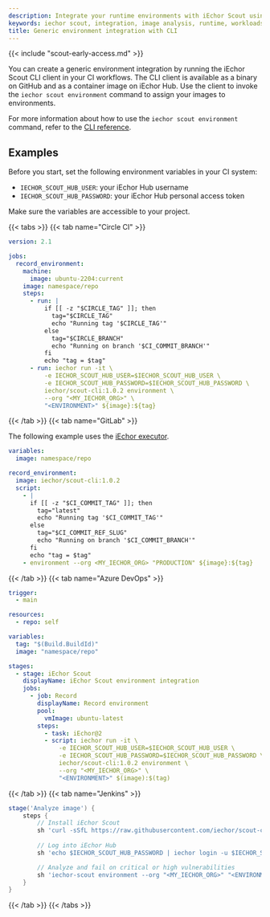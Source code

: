 ```yaml
---
description: Integrate your runtime environments with iEchor Scout using the CLI client
keywords: iechor scout, integration, image analysis, runtime, workloads, cli, environments
title: Generic environment integration with CLI
---
```


{{< include "scout-early-access.md" >}}

You can create a generic environment integration by running the iEchor Scout
CLI client in your CI workflows. The CLI client is available as a binary on
GitHub and as a container image on iEchor Hub. Use the client to invoke the
`iechor scout environment` command to assign your images to environments.

For more information about how to use the `iechor scout environment` command,
refer to the [CLI reference](../../../reference/cli/iechor/scout/environment.md).

## Examples

Before you start, set the following environment variables in your CI system:

- `IECHOR_SCOUT_HUB_USER`: your iEchor Hub username
- `IECHOR_SCOUT_HUB_PASSWORD`: your iEchor Hub personal access token

Make sure the variables are accessible to your project.

{{< tabs >}}
{{< tab name="Circle CI" >}}

```yaml
version: 2.1

jobs:
  record_environment:
    machine:
      image: ubuntu-2204:current
    image: namespace/repo
    steps:
      - run: |
          if [[ -z "$CIRCLE_TAG" ]]; then
            tag="$CIRCLE_TAG"
            echo "Running tag '$CIRCLE_TAG'"
          else
            tag="$CIRCLE_BRANCH"
            echo "Running on branch '$CI_COMMIT_BRANCH'"
          fi    
          echo "tag = $tag"
      - run: iechor run -it \
          -e IECHOR_SCOUT_HUB_USER=$IECHOR_SCOUT_HUB_USER \
          -e IECHOR_SCOUT_HUB_PASSWORD=$IECHOR_SCOUT_HUB_PASSWORD \
          iechor/scout-cli:1.0.2 environment \
          --org "<MY_IECHOR_ORG>" \
          "<ENVIRONMENT>" ${image}:${tag}
```

{{< /tab >}}
{{< tab name="GitLab" >}}

The following example uses the [iEchor executor](https://docs.gitlab.com/runner/executors/iechor.html).

```yaml
variables:
  image: namespace/repo

record_environment:
  image: iechor/scout-cli:1.0.2
  script:
    - |
      if [[ -z "$CI_COMMIT_TAG" ]]; then
        tag="latest"
        echo "Running tag '$CI_COMMIT_TAG'"
      else
        tag="$CI_COMMIT_REF_SLUG"
        echo "Running on branch '$CI_COMMIT_BRANCH'"
      fi    
      echo "tag = $tag"
    - environment --org <MY_IECHOR_ORG> "PRODUCTION" ${image}:${tag}
```

{{< /tab >}}
{{< tab name="Azure DevOps" >}}

```yaml
trigger:
  - main

resources:
  - repo: self

variables:
  tag: "$(Build.BuildId)"
  image: "namespace/repo"

stages:
  - stage: iEchor Scout
    displayName: iEchor Scout environment integration
    jobs:
      - job: Record
        displayName: Record environment
        pool:
          vmImage: ubuntu-latest
        steps:
          - task: iEchor@2
          - script: iechor run -it \
              -e IECHOR_SCOUT_HUB_USER=$IECHOR_SCOUT_HUB_USER \
              -e IECHOR_SCOUT_HUB_PASSWORD=$IECHOR_SCOUT_HUB_PASSWORD \
              iechor/scout-cli:1.0.2 environment \
              --org "<MY_IECHOR_ORG>" \
              "<ENVIRONMENT>" $(image):$(tag)
```

{{< /tab >}}
{{< tab name="Jenkins" >}}

```groovy
stage('Analyze image') {
    steps {
        // Install iEchor Scout
        sh 'curl -sSfL https://raw.githubusercontent.com/iechor/scout-cli/main/install.sh | sh -s -- -b /usr/local/bin'
        
        // Log into iEchor Hub
        sh 'echo $IECHOR_SCOUT_HUB_PASSWORD | iechor login -u $IECHOR_SCOUT_HUB_USER --password-stdin'

        // Analyze and fail on critical or high vulnerabilities
        sh 'iechor-scout environment --org "<MY_IECHOR_ORG>" "<ENVIRONMENT>" $IMAGE_TAG
    }
}
```

{{< /tab >}}
{{< /tabs >}}
